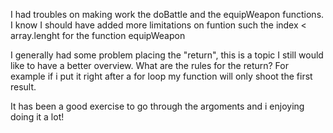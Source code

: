 I had troubles on making work the doBattle and the equipWeapon functions. 
I know I should have added more limitations on funtion such the index < array.lenght for the function equipWeapon

I generally had some problem placing the "return", this is a topic I still would like to have a better overview. What are the rules for the return? For example if i put it right after a for loop my function will only shoot the first result.

It has been a good exercise to go through the argoments and i enjoying doing it a lot!

